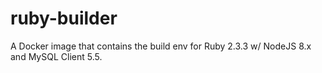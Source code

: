 # ruby-builder
A Docker image that contains the build env for Ruby 2.3.3 w/ NodeJS 8.x and MySQL Client 5.5.
